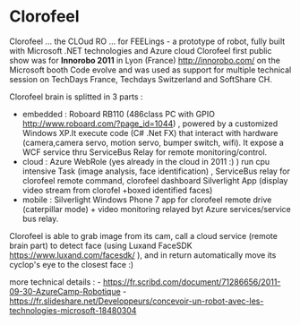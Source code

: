 # Clorofeel

Clorofeel ... the CLOud RO ... for FEELings - a prototype of robot, fully built with Microsoft .NET technologies and Azure cloud
Clorofeel first public show was for **Innorobo 2011** in Lyon (France) http://innorobo.com/ on the Microsoft booth
Code evolve and was used as support for multiple technical session on TechDays France, Techdays Switzerland and SoftShare CH.

Clorofeel brain is splitted in 3 parts : 
- embedded : Roboard RB110 (486class PC with GPIO http://www.roboard.com/?page_id=1044) , powered by a customized Windows XP.It execute code (C# .Net FX) that interact with hardware (camera,camera servo, motion servo, bumper switch, wifi). It expose a WCF service thru ServiceBus Relay for remote monitoring/control.
- cloud : Azure WebRole (yes already in the cloud in 2011 :) ) run cpu intensive Task (image analysis, face identification) , ServiceBus relay for clorofeel remote command, clorofeel dashboard Silverlight App (display video stream from clorofel +boxed  identified faces)  
- mobile : Silverlight Windows Phone 7 app for clorofeel remote drive (caterpillar mode) + video monitoring relayed byt Azure services/service bus relay.

Clorofeel is able to grab image from its cam, call a cloud service (remote brain part) to detect face (using Luxand FaceSDK https://www.luxand.com/facesdk/ ), and in return automatically move its cyclop's eye to the closest face :) 

more technical details :
    - https://fr.scribd.com/document/71286656/2011-09-30-AzureCamp-Robotique
    - https://fr.slideshare.net/Developpeurs/concevoir-un-robot-avec-les-technologies-microsoft-18480304
    
